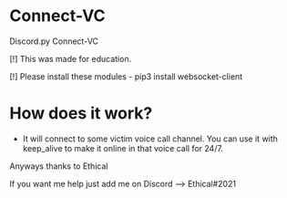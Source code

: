# Connect-VC
Discord.py Connect-VC

[!] This was made for education.

[!] Please install these modules - pip3 install websocket-client

# How does it work?
- It will connect to some victim voice call channel. You can use it with keep_alive to make it online in that voice call for 24/7.

Anyways thanks to Ethical

If you want me help just add me on Discord --> Ethical#2021
